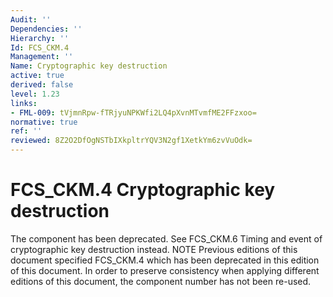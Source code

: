 ```yaml
---
Audit: ''
Dependencies: ''
Hierarchy: ''
Id: FCS_CKM.4
Management: ''
Name: Cryptographic key destruction
active: true
derived: false
level: 1.23
links:
- FML-009: tVjmnRpw-fTRjyuNPKWfi2LQ4pXvnMTvmfME2FFzxoo=
normative: true
ref: ''
reviewed: 8Z2O2DfOgNSTbIXkpltrYQV3N2gf1XetkYm6zvVuOdk=
---
```


# FCS_CKM.4 Cryptographic key destruction

The component has been deprecated. See FCS_CKM.6 Timing and event of cryptographic key destruction instead. NOTE Previous editions of this document specified FCS_CKM.4 which has been deprecated in this edition of this document. In order to preserve consistency when applying different editions of this document, the component number has not been re-used.